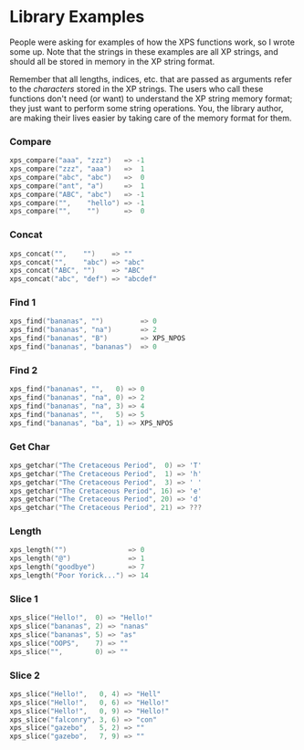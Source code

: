 # Library Examples

People were asking for examples of  how the XPS functions work,  so I wrote some
up.  Note that the strings in these examples are  all XP strings, and should all
be stored in memory in the XP string format.

Remember that all lengths,  indices,  etc. that are passed as arguments refer to
the  _characters_  stored in the XP strings.  The users who call these functions
don't need  (or want)  to understand the XP string memory format; they just want
to perform some  string operations.  You,  the library author,  are making their
lives easier by taking care of the memory format for them.

### Compare

```cpp
xps_compare("aaa", "zzz")   => -1
xps_compare("zzz", "aaa")   =>  1
xps_compare("abc", "abc")   =>  0
xps_compare("ant", "a")     =>  1
xps_compare("ABC", "abc")   => -1
xps_compare("",    "hello") => -1
xps_compare("",    "")      =>  0
```

### Concat

```cpp
xps_concat("",    "")    => ""
xps_concat("",    "abc") => "abc"
xps_concat("ABC", "")    => "ABC"
xps_concat("abc", "def") => "abcdef"
```

### Find 1

```cpp
xps_find("bananas", "")         => 0
xps_find("bananas", "na")       => 2
xps_find("bananas", "B")        => XPS_NPOS
xps_find("bananas", "bananas")  => 0
```

### Find 2

```cpp
xps_find("bananas", "",   0) => 0
xps_find("bananas", "na", 0) => 2
xps_find("bananas", "na", 3) => 4
xps_find("bananas", "",   5) => 5
xps_find("bananas", "ba", 1) => XPS_NPOS
```

### Get Char

```cpp
xps_getchar("The Cretaceous Period",  0) => 'T'
xps_getchar("The Cretaceous Period",  1) => 'h'
xps_getchar("The Cretaceous Period",  3) => ' '
xps_getchar("The Cretaceous Period", 16) => 'e'
xps_getchar("The Cretaceous Period", 20) => 'd'
xps_getchar("The Cretaceous Period", 21) => ???
```

### Length

```cpp
xps_length("")               => 0
xps_length("@")              => 1
xps_length("goodbye")        => 7
xps_length("Poor Yorick...") => 14
```

### Slice 1

```cpp
xps_slice("Hello!",  0) => "Hello!"
xps_slice("bananas", 2) => "nanas"
xps_slice("bananas", 5) => "as"
xps_slice("OOPS",    7) => ""
xps_slice("",        0) => ""
```

### Slice 2

```cpp
xps_slice("Hello!",   0, 4) => "Hell"
xps_slice("Hello!",   0, 6) => "Hello!"
xps_slice("Hello!",   0, 9) => "Hello!"
xps_slice("falconry", 3, 6) => "con"
xps_slice("gazebo",   5, 2) => ""
xps_slice("gazebo",   7, 9) => ""
```
